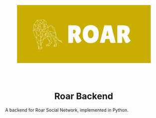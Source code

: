 <div align="center">
  <img src="https://github.com/Roar-Network/.github/blob/master/img/roar-banner.png?raw=true">

<br/><br/>  
<h1>Roar Backend</h1>

</div>


A backend for Roar Social Network, implemented in Python.
